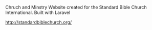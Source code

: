 Chruch and Minstry Website created for the Standard Bible Church International. Built with Laravel

http://standardbiblechurch.org/
